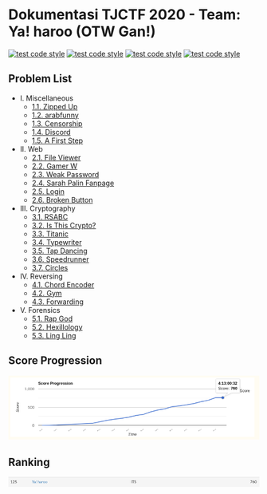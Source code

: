 # Dokumentasi TJCTF 2020 - Team: Ya! haroo (OTW Gan!)
[![test code style](https://img.shields.io/badge/Author-Izuru%20Sakamaki-a6e3e9)](https://github.com/IzuruSakamaki)
[![test code style](https://img.shields.io/badge/Name-Mohammad%20Ifaizul%20Hasan-00adb5)](https://github.com/IzuruSakamaki)
[![test code style](https://img.shields.io/badge/NRP-05311840000029-393e46)](https://github.com/IzuruSakamaki)
[![test code style](https://img.shields.io/badge/Lecturers-Mr.%20Ridho%20Rahman%20Hariadi,%20S.Kom.,%20M.Sc.-222831)](https://id.linkedin.com/in/ridho-rahman-hariadi-bb1402109)

## Problem List
- I. Miscellaneous
    - [1.1. Zipped Up](./Zipped-Up/README.md)
    - [1.2. arabfunny](./arabfunny/README.md)
    - [1.3. Censorship](./Censorship/README.md)
    - [1.4. Discord](./Discord/README.md)
    - [1.5. A First Step](./A-First-Step/README.md)
- II. Web
    - [2.1. File Viewer](./File-Viewer/README.md)
    - [2.2. Gamer W](./Gamer-W/README.md)
    - [2.3. Weak Password](./Weak-Password/README.md)
    - [2.4. Sarah Palin Fanpage](./Sarah-Palin-Fanpage/README.md)
    - [2.5. Login](./Login/README.md)
    - [2.6. Broken Button](./Broken-Button/README.md)
- III. Cryptography
    - [3.1. RSABC](./RSABC/README.md)
    - [3.2. Is This Crypto?](./Is-This-Crypto/README.md)
    - [3.3. Titanic](./Titanic/README.md)
    - [3.4. Typewriter](./Typewriter/README.md)
    - [3.5. Tap Dancing](./Tap-Dancing/README.md)
    - [3.6. Speedrunner](./Speedrunner/README.md)
    - [3.7. Circles](./Circles/README.md)
- IV. Reversing
    - [4.1. Chord Encoder](./Chord-Encoder/README.md)
    - [4.2. Gym](./Gym/README.md)
    - [4.3. Forwarding](./Forwarding/README.md)
- V. Forensics
    - [5.1. Rap God](./Rap-God/README.md)
    - [5.2. Hexillology](./Hexillology/README.md)
    - [5.3. Ling Ling](./Ling-Ling/README.md)

## Score Progression
![Score Progression](points.png)
## Ranking
![Ranking](ranking.png)
